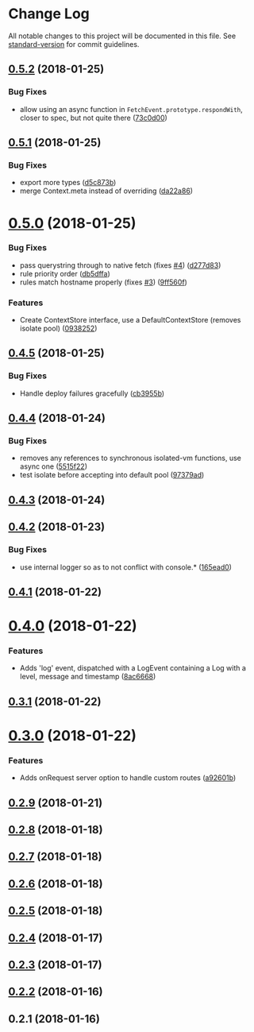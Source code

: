 # Change Log

All notable changes to this project will be documented in this file. See [standard-version](https://github.com/conventional-changelog/standard-version) for commit guidelines.

<a name="0.5.2"></a>
## [0.5.2](https://github.com/superfly/fly/compare/v0.5.1...v0.5.2) (2018-01-25)


### Bug Fixes

* allow using an async function in `FetchEvent.prototype.respondWith`, closer to spec, but not quite there ([73c0d00](https://github.com/superfly/fly/commit/73c0d00))



<a name="0.5.1"></a>
## [0.5.1](https://github.com/superfly/fly/compare/v0.5.0...v0.5.1) (2018-01-25)


### Bug Fixes

* export more types ([d5c873b](https://github.com/superfly/fly/commit/d5c873b))
* merge Context.meta instead of overriding ([da22a86](https://github.com/superfly/fly/commit/da22a86))



<a name="0.5.0"></a>
# [0.5.0](https://github.com/superfly/fly/compare/v0.4.4...v0.5.0) (2018-01-25)


### Bug Fixes

* pass querystring through to native fetch (fixes [#4](https://github.com/superfly/fly/issues/4)) ([d277d83](https://github.com/superfly/fly/commit/d277d83))
* rule priority order ([db5dffa](https://github.com/superfly/fly/commit/db5dffa))
* rules match hostname properly (fixes [#3](https://github.com/superfly/fly/issues/3)) ([9ff560f](https://github.com/superfly/fly/commit/9ff560f))


### Features

* Create ContextStore interface, use a DefaultContextStore (removes isolate pool) ([0938252](https://github.com/superfly/fly/commit/0938252))



<a name="0.4.5"></a>
## [0.4.5](https://github.com/superfly/fly/compare/v0.4.4...v0.4.5) (2018-01-25)


### Bug Fixes

* Handle deploy failures gracefully ([cb3955b](https://github.com/superfly/fly/commit/cb3955b))



<a name="0.4.4"></a>
## [0.4.4](https://github.com/superfly/fly/compare/v0.4.3...v0.4.4) (2018-01-24)


### Bug Fixes

* removes any references to synchronous isolated-vm functions, use async one ([5515f22](https://github.com/superfly/fly/commit/5515f22))
* test isolate before accepting into default pool ([97379ad](https://github.com/superfly/fly/commit/97379ad))



<a name="0.4.3"></a>
## [0.4.3](https://github.com/superfly/fly/compare/v0.4.2...v0.4.3) (2018-01-24)



<a name="0.4.2"></a>
## [0.4.2](https://github.com/superfly/fly/compare/v0.4.1...v0.4.2) (2018-01-23)


### Bug Fixes

* use internal logger so as to not conflict with console.* ([165ead0](https://github.com/superfly/fly/commit/165ead0))



<a name="0.4.1"></a>
## [0.4.1](https://github.com/superfly/fly/compare/v0.4.0...v0.4.1) (2018-01-22)



<a name="0.4.0"></a>
# [0.4.0](https://github.com/superfly/fly/compare/v0.3.1...v0.4.0) (2018-01-22)


### Features

* Adds 'log' event, dispatched with a LogEvent containing a Log with a level, message and timestamp ([8ac6668](https://github.com/superfly/fly/commit/8ac6668))



<a name="0.3.1"></a>
## [0.3.1](https://github.com/superfly/fly/compare/v0.3.0...v0.3.1) (2018-01-22)



<a name="0.3.0"></a>
# [0.3.0](https://github.com/superfly/fly/compare/v0.2.9...v0.3.0) (2018-01-22)


### Features

* Adds onRequest server option to handle custom routes ([a92601b](https://github.com/superfly/fly/commit/a92601b))



<a name="0.2.9"></a>
## [0.2.9](https://github.com/superfly/fly/compare/v0.2.8...v0.2.9) (2018-01-21)



<a name="0.2.8"></a>
## [0.2.8](https://github.com/superfly/fly/compare/v0.2.7...v0.2.8) (2018-01-18)



<a name="0.2.7"></a>
## [0.2.7](https://github.com/superfly/fly/compare/v0.2.6...v0.2.7) (2018-01-18)



<a name="0.2.6"></a>
## [0.2.6](https://github.com/superfly/fly/compare/v0.2.4...v0.2.6) (2018-01-18)



<a name="0.2.5"></a>
## [0.2.5](https://github.com/superfly/fly/compare/v0.2.4...v0.2.5) (2018-01-18)



<a name="0.2.4"></a>
## [0.2.4](https://github.com/superfly/fly/compare/v0.2.3...v0.2.4) (2018-01-17)



<a name="0.2.3"></a>
## [0.2.3](https://github.com/superfly/fly/compare/v0.2.1...v0.2.3) (2018-01-17)



<a name="0.2.2"></a>
## [0.2.2](https://github.com/superfly/fly/compare/v0.2.1...v0.2.2) (2018-01-16)



<a name="0.2.1"></a>
## 0.2.1 (2018-01-16)

